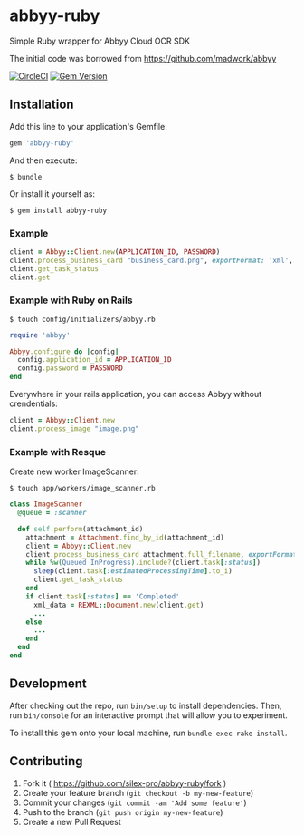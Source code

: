 # abbyy-ruby

Simple Ruby wrapper for Abbyy Cloud OCR SDK

The initial code was borrowed from https://github.com/madwork/abbyy

[![CircleCI](https://circleci.com/gh/silex-pro/abbyy-ruby.svg?style=svg)](https://circleci.com/gh/silex-pro/abbyy-ruby)
[![Gem Version](https://badge.fury.io/rb/abbyy-ruby.svg)](https://badge.fury.io/rb/abbyy-ruby)

## Installation

Add this line to your application's Gemfile:

```ruby
gem 'abbyy-ruby'
```

And then execute:

    $ bundle

Or install it yourself as:

    $ gem install abbyy-ruby

### Example

```ruby
client = Abbyy::Client.new(APPLICATION_ID, PASSWORD)
client.process_business_card "business_card.png", exportFormat: 'xml', imageSource: 'photo'
client.get_task_status
client.get
```

### Example with Ruby on Rails

    $ touch config/initializers/abbyy.rb

```ruby
require 'abbyy'

Abbyy.configure do |config|
  config.application_id = APPLICATION_ID
  config.password = PASSWORD
end
```

Everywhere in your rails application, you can access Abbyy without crendentials:

```ruby
client = Abbyy::Client.new
client.process_image "image.png"
```

### Example with Resque

Create new worker ImageScanner:

    $ touch app/workers/image_scanner.rb

```ruby
class ImageScanner
  @queue = :scanner

  def self.perform(attachment_id)
    attachment = Attachment.find_by_id(attachment_id)
    client = Abbyy::Client.new
    client.process_business_card attachment.full_filename, exportFormat: 'xml', imageSource: 'photo'
    while %w(Queued InProgress).include?(client.task[:status])
      sleep(client.task[:estimatedProcessingTime].to_i)
      client.get_task_status
    end
    if client.task[:status] == 'Completed'
      xml_data = REXML::Document.new(client.get)
      ...
    else
      ...
    end
  end
end
```

## Development

After checking out the repo, run `bin/setup` to install dependencies. Then, run `bin/console` for an interactive prompt that will allow you to experiment.

To install this gem onto your local machine, run `bundle exec rake install`.

## Contributing

1. Fork it ( https://github.com/silex-pro/abbyy-ruby/fork )
2. Create your feature branch (`git checkout -b my-new-feature`)
3. Commit your changes (`git commit -am 'Add some feature'`)
4. Push to the branch (`git push origin my-new-feature`)
5. Create a new Pull Request
